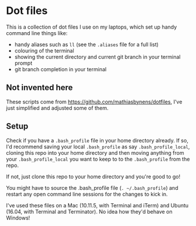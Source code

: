 # Dot files
This is a collection of dot files I use on my laptops, which set up handy command line things like:
 - handy aliases such as `ll` (see the `.aliases` file for a full list)
 - colouring of the terminal
 - showing the current directory and current git branch in your terminal prompt
 - git branch completion in your terminal  

## Not invented here
These scripts come from https://github.com/mathiasbynens/dotfiles, I've just simplified and adjusted some of them. 

## Setup

Check if you have a `.bash_profile` file in your home directory already. If so, I'd recommend saving your local `.bash_profile` as say `.bash_profile_local`, cloning this repo into your home directory and then moving anything from your `.bash_profile_local` you want to keep to to the `.bash_profile` from the repo.   

If not, just clone this repo to your home directory and you're good to go! 

You might have to source the .bash_profile file (`. ~/.bash_profile`) and restart any open command line sessions for the changes to kick in. 

I've used these files on a Mac (10.11.5, with Terminal and iTerm) and Ubuntu (16.04, with Terminal and Terminator). No idea how they'd behave on Windows!